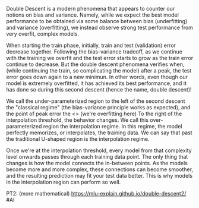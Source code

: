 Double Descent is a modern phenomena that appears to counter our notions on bias and variance. Namely, while we expect the best model performance to be obtained via some balance between bias (underfitting) and variance (overfitting), we instead observe strong test performance from very overfit, complex models.

When starting the train phase, initially, train and test (validation) error decrease together. Following the bias-variance tradeoff, as we continue with the training we overfit and the test error starts to grow as the train error continue to decrease.
But the double descent phenomena verifies when, (while continuing the train, so complicating the model) after a peak, the test error goes down again to a new minimun.
In other words, even though our model is extremely overfitted, it has achieved its best performance, and it has done so during this second descent (hence the name, double descent)!

We call the under-parameterized region to the left of the second descent the "classical regime" (the bias-variance principle works as expected), and the point of peak error the <<interpolation threshold>> (we're overfitting here)
To the right of the interpolation threshold, the behavior changes. We call this over-parameterized region the interpolation regime. In this regime, the model perfectly memorizes, or interpolates, the training data.
We can say that past the traditional U-shaped region is the interpolation regime.

Once we're at the interpolation threshold, every model from that complexity level onwards passes through each training data point. The only thing that changes is how the model connects the in-between points. As the models become more and more complex, these connections can become smoother, and the resulting prediction may fit your test data better. This is why models in the interpolation region can perform so well.


PT2: (more mathematical)
https://mlu-explain.github.io/double-descent2/
#AI 